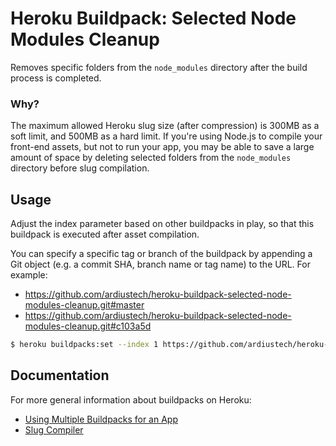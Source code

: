 # Heroku Buildpack: Selected Node Modules Cleanup

Removes specific folders from the `node_modules` directory after the build process is completed.

### Why?

The maximum allowed Heroku slug size (after compression) is 300MB as a soft limit, and 500MB as a hard limit. If you're using Node.js to compile your front-end assets, but not to run your app, you may be able to save a large amount of space by deleting selected folders from the `node_modules` directory before slug compilation.

## Usage
Adjust the index parameter based on other buildpacks in play, so that this buildpack is executed after asset compilation.

You can specify a specific tag or branch of the buildpack by appending a Git object (e.g. a commit SHA, branch name or tag name) to the URL. For example:
- https://github.com/ardiustech/heroku-buildpack-selected-node-modules-cleanup.git#master
- https://github.com/ardiustech/heroku-buildpack-selected-node-modules-cleanup.git#c103a5d

```bash
$ heroku buildpacks:set --index 1 https://github.com/ardiustech/heroku-buildpack-selected-node-modules-cleanup.git#master
```

## Documentation

For more general information about buildpacks on Heroku:

- [Using Multiple Buildpacks for an App](https://devcenter.heroku.com/articles/using-multiple-buildpacks-for-an-app)
- [Slug Compiler](https://devcenter.heroku.com/articles/slug-compiler)